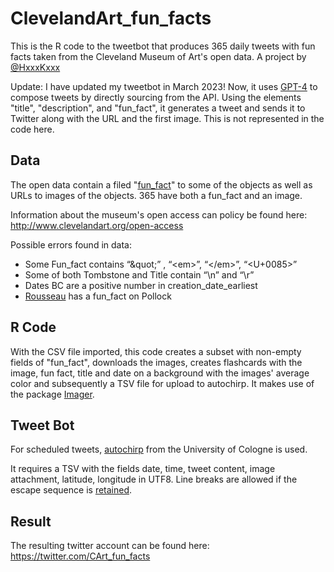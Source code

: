# ClevelandArt_fun_facts
This is the R code to the tweetbot that produces 365 daily tweets with fun facts taken from the Cleveland Museum of Art's open data. A project by [@HxxxKxxx](https://twitter.com/hxxxkxxx)

Update: I have updated my tweetbot in March 2023! Now, it uses [GPT-4](https://openai.com/product/gpt-4) to compose tweets by directly sourcing from the API. Using the elements "title", "description", and "fun_fact", it generates a tweet and sends it to Twitter along with the URL and the first image. This is not represented in the code here.

## Data
The open data contain a filed "[fun_fact](https://twitter.com/HxxxKxxx/status/1088507121002516480)" to some of the objects as well as URLs to images of the objects. 365 have both a fun_fact and an image. 

Information about the museum's open access can policy be found here: 
http://www.clevelandart.org/open-access

Possible errors found in data: 
-	Some Fun_fact contains “\&quot;” , “\<em>”, “\</em>”, “<U+0085>” 
-	Some of both Tombstone and Title contain “\n” and “\r”
-	Dates BC are a positive number in creation_date_earliest
-	[Rousseau](http://www.clevelandart.org/art/1980.18) has a fun_fact on Pollock


## R Code
With the CSV file imported, this code creates a subset with non-empty fields of "fun_fact", downloads the images, creates flashcards with the image, fun fact, title and date on a background with the images' average color and subsequently a TSV file for upload to autochirp. It makes use of the package [Imager](https://cran.r-project.org/web/packages/imager/index.html). 

## Tweet Bot
For scheduled tweets, [autochirp](https://autochirp.spinfo.uni-koeln.de/home) from the University of Cologne is used.

It requires a TSV with the fields date, time, tweet content, image attachment, latitude, longitude in UTF8. Line breaks are allowed if the escape sequence is [retained](https://twitter.com/spinfocl/status/1093991712844902403).

## Result
The resulting twitter account can be found here: https://twitter.com/CArt_fun_facts

